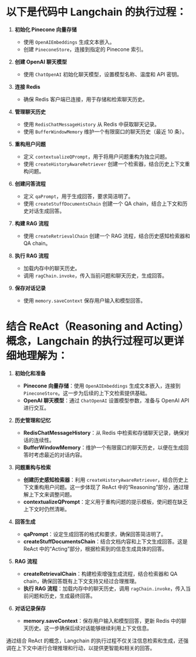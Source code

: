 # 以下是代码中 Langchain 的执行过程：

1. **初始化 Pinecone 向量存储**
   - 使用 `OpenAIEmbeddings` 生成文本嵌入。
   - 创建 `PineconeStore`，连接到指定的 Pinecone 索引。

2. **创建 OpenAI 聊天模型**
   - 使用 `ChatOpenAI` 初始化聊天模型，设置模型名称、温度和 API 密钥。

3. **连接 Redis**
   - 确保 Redis 客户端已连接，用于存储和检索聊天历史。

4. **管理聊天历史**
   - 使用 `RedisChatMessageHistory` 从 Redis 中获取聊天记录。
   - 使用 `BufferWindowMemory` 维护一个有限窗口的聊天历史（最近 10 条）。

5. **重构用户问题**
   - 定义 `contextualizeQPrompt`，用于将用户问题重构为独立问题。
   - 使用 `createHistoryAwareRetriever` 创建一个检索器，结合历史上下文重构问题。

6. **创建问答流程**
   - 定义 `qaPrompt`，用于生成回答，要求简洁明了。
   - 使用 `createStuffDocumentsChain` 创建一个 QA chain，结合上下文和历史对话生成回答。

7. **构建 RAG 流程**
   - 使用 `createRetrievalChain` 创建一个 RAG 流程，结合历史感知检索器和 QA chain。

8. **执行 RAG 流程**
   - 加载内存中的聊天历史。
   - 调用 `ragChain.invoke`，传入当前问题和聊天历史，生成回答。

9. **保存对话记录**
   - 使用 `memory.saveContext` 保存用户输入和模型回答。

# 结合 ReAct（Reasoning and Acting）概念，Langchain 的执行过程可以更详细地理解为：

1. **初始化和准备**
   - **Pinecone 向量存储**：使用 `OpenAIEmbeddings` 生成文本嵌入，连接到 `PineconeStore`。这一步为后续的上下文检索提供基础。
   - **OpenAI 聊天模型**：通过 `ChatOpenAI` 设置模型参数，准备与 OpenAI API 进行交互。

2. **历史管理和记忆**
   - **RedisChatMessageHistory**：从 Redis 中检索和存储聊天记录，确保对话的连续性。
   - **BufferWindowMemory**：维护一个有限窗口的聊天历史，以便在生成回答时考虑最近的对话内容。

3. **问题重构与检索**
   - **创建历史感知检索器**：利用 `createHistoryAwareRetriever`，结合历史上下文重构用户问题。这一步体现了 ReAct 中的“Reasoning”部分，通过理解上下文来调整问题。
   - **contextualizeQPrompt**：定义用于重构问题的提示模板，使问题在缺乏上下文时仍然清晰。

4. **回答生成**
   - **qaPrompt**：设定生成回答的格式和要求，确保回答简洁明了。
   - **createStuffDocumentsChain**：结合文档内容和上下文生成回答。这是 ReAct 中的“Acting”部分，根据检索到的信息生成具体的回答。

5. **RAG 流程**
   - **createRetrievalChain**：构建检索增强生成流程，结合检索器和 QA chain，确保回答既有上下文支持又经过合理推理。
   - **执行 RAG 流程**：加载内存中的聊天历史，调用 `ragChain.invoke`，传入当前问题和历史，生成最终回答。

6. **对话记录保存**
   - **memory.saveContext**：保存用户输入和模型回答，更新 Redis 中的聊天历史。这一步确保后续对话能够继续利用上下文信息。

通过结合 ReAct 的概念，Langchain 的执行过程不仅关注信息检索和生成，还强调在上下文中进行合理推理和行动，以提供更智能和相关的回答。